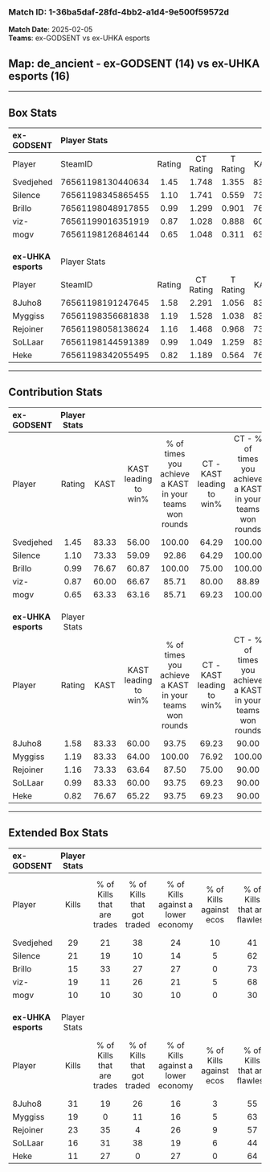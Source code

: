 ### Match ID: 1-36ba5daf-28fd-4bb2-a1d4-9e500f59572d  
**Match Date**: 2025-02-05  
**Teams**: ex-GODSENT vs ex-UHKA esports  

## **Map**: de_ancient - ex-GODSENT (14) vs ex-UHKA esports (16)  
---  

## Box Stats  

| **ex-GODSENT**      | Player Stats      |        |           |          |       |       |       |         |        |      |     |
| :- | :- | :-: | :-: | :-: | :-: | :-: | :-: | :-: | :-: | :-: | :-: |
| Player              | SteamID           | Rating | CT Rating | T Rating | KAST  |  ADR  | Kills | Assists | Deaths | K/D  | HS% |
| Svedjehed           | 76561198130440634 |  1.45  |   1.748   |  1.355   | 83.33 | 110.9 |  29   |    6    |   24   | 1.21 | 44  |
| Silence             | 76561198345865455 |  1.10  |   1.741   |  0.559   | 73.33 | 64.9  |  21   |    2    |   18   | 1.17 | 57  |
| Brillo              | 76561198048917855 |  0.99  |   1.299   |  0.901   | 76.67 | 69.5  |  15   |    9    |   18   | 0.83 | 40  |
| viz-                | 76561199016351919 |  0.87  |   1.028   |  0.888   | 60.00 | 66.8  |  19   |    5    |   23   | 0.83 | 47  |
| mogv                | 76561198126846144 |  0.65  |   1.048   |  0.311   | 63.33 | 46.2  |  10   |    4    |   18   | 0.56 | 80  |
|                     |                   |        |           |          |       |       |       |         |        |      |     |
|                     |                   |        |           |          |       |       |       |         |        |      |     |
|                     |                   |        |           |          |       |       |       |         |        |      |     |
| **ex-UHKA esports** | Player Stats      |        |           |          |       |       |       |         |        |      |     |
| Player              | SteamID           | Rating | CT Rating | T Rating | KAST  |  ADR  | Kills | Assists | Deaths | K/D  | HS% |
| 8Juho8              | 76561198191247645 |  1.58  |   2.291   |  1.056   | 83.33 | 127.6 |  31   |   11    |   24   | 1.29 | 58  |
| Myggiss             | 76561198356681838 |  1.19  |   1.528   |  1.038   | 83.33 | 69.4  |  19   |    6    |   15   | 1.27 | 52  |
| Rejoiner            | 76561198058138624 |  1.16  |   1.468   |  0.968   | 73.33 | 61.3  |  23   |    6    |   18   | 1.28 | 39  |
| SoLLaar             | 76561198144591389 |  0.99  |   1.049   |  1.259   | 83.33 | 58.7  |  16   |    9    |   20   | 0.80 | 43  |
| Heke                | 76561198342055495 |  0.82  |   1.189   |  0.564   | 76.67 | 51.6  |  11   |   11    |   18   | 0.61 | 27  |
---  

## Contribution Stats  

| **ex-GODSENT**      | Player Stats |       |                      |                                                        |                           |                                                             |                          |                                                            |
| :- | :-: | :-: | :-: | :-: | :-: | :-: | :-: | :-: |
| Player              |    Rating    | KAST  | KAST leading to win% | % of times you achieve a KAST in your teams won rounds | CT - KAST leading to win% | CT - % of times you achieve a KAST in your teams won rounds | T - KAST leading to win% | T - % of times you achieve a KAST in your teams won rounds |
| Svedjehed           |     1.45     | 83.33 |        56.00         |                         100.00                         |           64.29           |                           100.00                            |          45.45           |                           100.00                           |
| Silence             |     1.10     | 73.33 |        59.09         |                         92.86                          |           64.29           |                           100.00                            |          50.00           |                           80.00                            |
| Brillo              |     0.99     | 76.67 |        60.87         |                         100.00                         |           75.00           |                           100.00                            |          45.45           |                           100.00                           |
| viz-                |     0.87     | 60.00 |        66.67         |                         85.71                          |           80.00           |                            88.89                            |          50.00           |                           80.00                            |
| mogv                |     0.65     | 63.33 |        63.16         |                         85.71                          |           69.23           |                           100.00                            |          50.00           |                           60.00                            |
|                     |              |       |                      |                                                        |                           |                                                             |                          |                                                            |
|                     |              |       |                      |                                                        |                           |                                                             |                          |                                                            |
|                     |              |       |                      |                                                        |                           |                                                             |                          |                                                            |
| **ex-UHKA esports** | Player Stats |       |                      |                                                        |                           |                                                             |                          |                                                            |
| Player              |    Rating    | KAST  | KAST leading to win% | % of times you achieve a KAST in your teams won rounds | CT - KAST leading to win% | CT - % of times you achieve a KAST in your teams won rounds | T - KAST leading to win% | T - % of times you achieve a KAST in your teams won rounds |
| 8Juho8              |     1.58     | 83.33 |        60.00         |                         93.75                          |           69.23           |                            90.00                            |          50.00           |                           100.00                           |
| Myggiss             |     1.19     | 83.33 |        64.00         |                         100.00                         |           76.92           |                           100.00                            |          50.00           |                           100.00                           |
| Rejoiner            |     1.16     | 73.33 |        63.64         |                         87.50                          |           75.00           |                            90.00                            |          50.00           |                           83.33                            |
| SoLLaar             |     0.99     | 83.33 |        60.00         |                         93.75                          |           69.23           |                            90.00                            |          50.00           |                           100.00                           |
| Heke                |     0.82     | 76.67 |        65.22         |                         93.75                          |           69.23           |                            90.00                            |          60.00           |                           100.00                           |
---  

## Extended Box Stats  

| **ex-GODSENT**      | Player Stats |                            |                            |                                    |                         |                              |                                 |        |                             |                                     |                          |                               |                            |
| :- | :-: | :-: | :-: | :-: | :-: | :-: | :-: | :-: | :-: | :-: | :-: | :-: | :-: |
| Player              |    Kills     | % of Kills that are trades | % of Kills that got traded | % of Kills against a lower economy | % of Kills against ecos | % of Kills that are flawless | % of Kills that are close duels | Deaths | % of Deaths that get traded | % of Deaths against a lower economy | % of Deaths against ecos | % of Deaths that are flawless | % of Deaths that are close |
| Svedjehed           |      29      |             21             |             38             |                 24                 |           10            |              41              |               14                |   24   |             21              |                 25                  |            4             |              50               |             4              |
| Silence             |      21      |             19             |             10             |                 14                 |            5            |              62              |                0                |   18   |             17              |                 17                  |            0             |              67               |             0              |
| Brillo              |      15      |             33             |             27             |                 27                 |            0            |              73              |               20                |   18   |             17              |                 17                  |            0             |              44               |             0              |
| viz-                |      19      |             11             |             26             |                 21                 |            5            |              68              |               11                |   23   |             22              |                 17                  |            4             |              57               |             4              |
| mogv                |      10      |             10             |             30             |                 10                 |            0            |              30              |               10                |   18   |              6              |                 17                  |            0             |              67               |             6              |
|                     |              |                            |                            |                                    |                         |                              |                                 |        |                             |                                     |                          |                               |                            |
|                     |              |                            |                            |                                    |                         |                              |                                 |        |                             |                                     |                          |                               |                            |
|                     |              |                            |                            |                                    |                         |                              |                                 |        |                             |                                     |                          |                               |                            |
| **ex-UHKA esports** | Player Stats |                            |                            |                                    |                         |                              |                                 |        |                             |                                     |                          |                               |                            |
| Player              |    Kills     | % of Kills that are trades | % of Kills that got traded | % of Kills against a lower economy | % of Kills against ecos | % of Kills that are flawless | % of Kills that are close duels | Deaths | % of Deaths that get traded | % of Deaths against a lower economy | % of Deaths against ecos | % of Deaths that are flawless | % of Deaths that are close |
| 8Juho8              |      31      |             19             |             26             |                 16                 |            3            |              55              |                3                |   24   |             21              |                 17                  |            0             |              42               |             21             |
| Myggiss             |      19      |             0              |             11             |                 16                 |            5            |              63              |                5                |   15   |             33              |                 20                  |            0             |              47               |             7              |
| Rejoiner            |      23      |             35             |             4              |                 26                 |            9            |              57              |                0                |   18   |             17              |                 11                  |            0             |              72               |             0              |
| SoLLaar             |      16      |             31             |             38             |                 19                 |            6            |              44              |                6                |   20   |             45              |                 15                  |            0             |              55               |             5              |
| Heke                |      11      |             27             |             0              |                 27                 |            0            |              64              |                0                |   18   |             17              |                 17                  |            0             |              56               |             17             |
